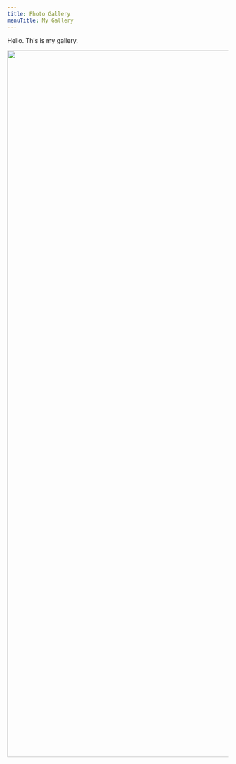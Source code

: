 ```yaml
---
title: Photo Gallery
menuTitle: My Gallery
---
```


Hello. This is my gallery.

<img width="1604" src="/folio.jpg">
